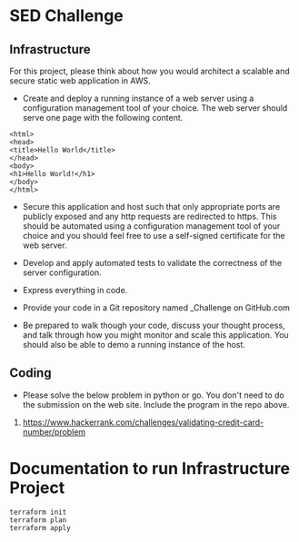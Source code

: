 
# SED Challenge

## Infrastructure
For this project, please think about how you would architect a scalable and secure static web application in AWS.

- Create and deploy a running instance of a web server using a configuration management tool of your choice. The web server should serve one page with the following content.
```
<html>
<head>
<title>Hello World</title>
</head>
<body>
<h1>Hello World!</h1>
</body>
</html>
```
- Secure this application and host such that only appropriate ports are publicly exposed and any http requests are redirected to https. This should be automated using a configuration management tool of your choice and you should feel free to use a self-signed certificate for the web server.
- Develop and apply automated tests to validate the correctness of the server configuration.
- Express everything in code.
- Provide your code in a Git repository named <FIRSTNAME>_Challenge on GitHub.com

- Be prepared to walk though your code, discuss your thought process, and talk through how you might monitor and scale this application. You should also be able to demo a running instance of the host.

## Coding


- Please solve the below problem in python or go. You don't need to do the submission on the web site. Include the program in the repo above.
1.	https://www.hackerrank.com/challenges/validating-credit-card-number/problem



# Documentation to run Infrastructure Project

```
terraform init
terraform plan
terraform apply
```